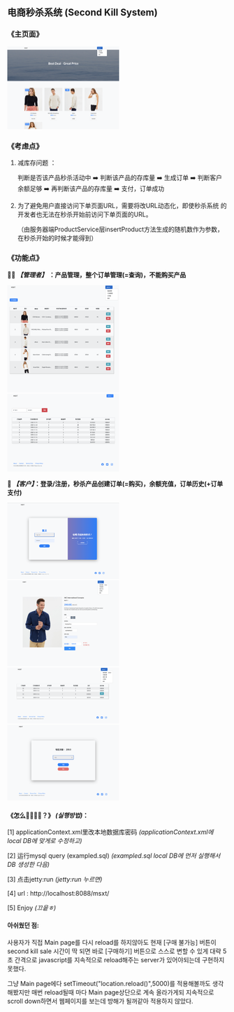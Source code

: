 ## 电商秒杀系统 (Second Kill System)

### 《主页面》


<img src="./captureImage/admin-main.png" alt="主页面" style="zoom: 25%;" />



### 《考虑点》

1. 减库存问题 ：

   判断是否该产品秒杀活动中 ➡️ 判断该产品的存库量 ➡️ 生成订单 ➡️ 判断客户余额足够 ➡️ 再判断该产品的存库量 ➡️ 支付，订单成功

   

2. 为了避免用户直接访问下单⻚面URL，需要将改URL动态化，即使秒杀系统 的开发者也无法在秒杀开始前访问下单⻚面的URL。

   （由服务器端ProductService层insertProduct方法生成的随机数作为参数，在秒杀开始的时候才能得到）



### 《功能点》

**👨‍💻 *【管理者】* ：产品管理，整个订单管理(=查询)，不能购买产品**

<img src="./captureImage/admin-productManage.png" alt="产品管理" style="zoom: 25%;" />

<img src="./captureImage/admin-orderList.png" alt="订单管理" style="zoom: 25%;" />



**🤑 *【客户】*：登录/注册，秒杀产品创建订单(=购买)，余额充值，订单历史(+订单支付)**

<img src="./captureImage/user-login.png" alt="登录/注册" style="zoom: 25%;" />

<img src="./captureImage/user-order.png" alt="创建订单" style="zoom: 25%;" />

<img src="./captureImage/user-orderList.png" alt="订单历史" style="zoom: 25%;" />

<img src="./captureImage/user-charge.png" alt="余额充值" style="zoom: 25%;" />







#### 《怎么🏃‍♂️🏃‍♀️？》 *(실행방법)*：

[1] applicationContext.xml里改本地数据库密码 *(applicationContext.xml에 local DB에 맞게로 수정하고)*

[2] 运行mysql query (exampled.sql) *(exampled.sql local DB에 먼저 실행해서 DB 생성한 다음)*

[3] 点击jetty:run *(jetty:run 누르면)*

[4] url : http://localhost:8088/msxt/

[5] Enjoy *(끄읕ㅎ)*


#### 아쉬웠던 점:
사용자가 직접 Main page를 다시 reload를 하지않아도 현재 [구매 불가능] 버튼이 second kill sale 시간이 딱 되면 바로 [구매하기] 버튼으로 스스로 변할 수 있게 
대략 5초 간격으로 javascript를 지속적으로 reload해주는 server가 있어야되는데 구현하지 못했다.

그냥 Main page에다 setTimeout("location.reload()",5000)를 적용해볼까도 생각해봤지만
매번 reload될때 마다 Main page상단으로 계속 올라가게되 지속적으로 scroll down하면서 웹페이지를 보는데 방해가 될꺼같아 적용하지 않았다.

